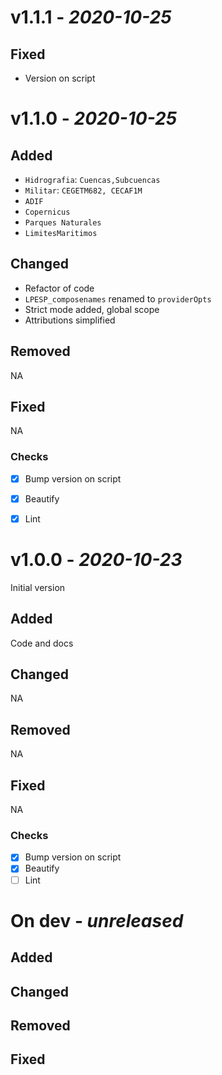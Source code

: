 # v1.1.1 - *2020-10-25*

## Fixed 

- Version on script

# v1.1.0 - *2020-10-25*

## Added

- `Hidrografia`: `Cuencas,Subcuencas`
- `Militar`: `CEGETM682, CECAF1M`
- `ADIF`
- `Copernicus`
- `Parques Naturales`
- `LimitesMaritimos`

## Changed

- Refactor of code
- `LPESP_composenames` renamed to `providerOpts`
- Strict mode added, global scope
- Attributions simplified

## Removed

NA

## Fixed

NA

### Checks

- [x] Bump version on script
- [x] Beautify
- [x] Lint


# v1.0.0 - *2020-10-23*

Initial version

## Added

Code and docs

## Changed

NA

## Removed

NA

## Fixed

NA

### Checks

- [x] Bump version on script
- [x] Beautify
- [ ] Lint

# On dev - *unreleased*

## Added


## Changed


## Removed


## Fixed

